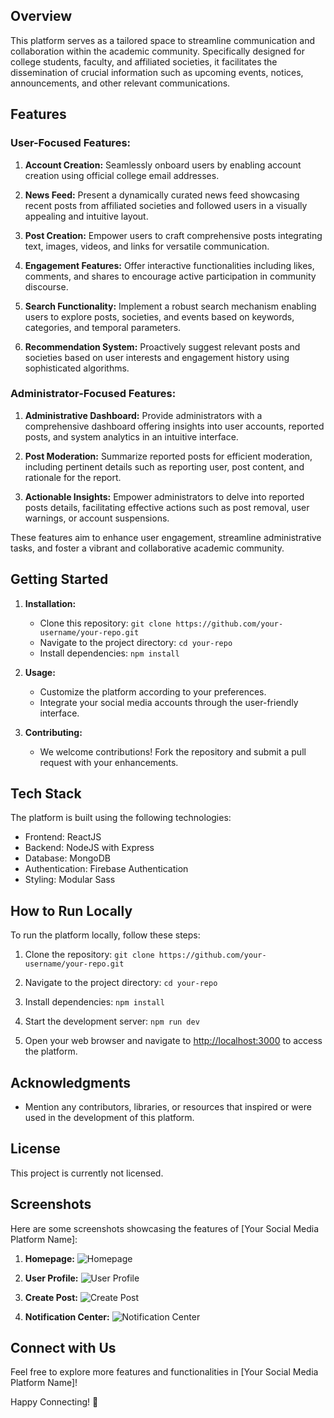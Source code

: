 ## Overview

This platform serves as a tailored space to streamline communication and collaboration within the academic community. Specifically designed for college students, faculty, and affiliated societies, it facilitates the dissemination of crucial information such as upcoming events, notices, announcements, and other relevant communications.

## Features

### User-Focused Features:

1. **Account Creation:** Seamlessly onboard users by enabling account creation using official college email addresses.
  
2. **News Feed:** Present a dynamically curated news feed showcasing recent posts from affiliated societies and followed users in a visually appealing and intuitive layout.
  
3. **Post Creation:** Empower users to craft comprehensive posts integrating text, images, videos, and links for versatile communication.
  
4. **Engagement Features:** Offer interactive functionalities including likes, comments, and shares to encourage active participation in community discourse.
  
5. **Search Functionality:** Implement a robust search mechanism enabling users to explore posts, societies, and events based on keywords, categories, and temporal parameters.
  
6. **Recommendation System:** Proactively suggest relevant posts and societies based on user interests and engagement history using sophisticated algorithms.

### Administrator-Focused Features:

1. **Administrative Dashboard:** Provide administrators with a comprehensive dashboard offering insights into user accounts, reported posts, and system analytics in an intuitive interface.
  
2. **Post Moderation:** Summarize reported posts for efficient moderation, including pertinent details such as reporting user, post content, and rationale for the report.
  
3. **Actionable Insights:** Empower administrators to delve into reported posts details, facilitating effective actions such as post removal, user warnings, or account suspensions.

These features aim to enhance user engagement, streamline administrative tasks, and foster a vibrant and collaborative academic community.

## Getting Started

1. **Installation:**
   - Clone this repository: `git clone https://github.com/your-username/your-repo.git`
   - Navigate to the project directory: `cd your-repo`
   - Install dependencies: `npm install`

2. **Usage:**
   - Customize the platform according to your preferences.
   - Integrate your social media accounts through the user-friendly interface.

3. **Contributing:**
   - We welcome contributions! Fork the repository and submit a pull request with your enhancements.

## Tech Stack

The platform is built using the following technologies:
- Frontend: ReactJS
- Backend: NodeJS with Express
- Database: MongoDB
- Authentication: Firebase Authentication
- Styling: Modular Sass

## How to Run Locally

To run the platform locally, follow these steps:

1. Clone the repository:
`git clone https://github.com/your-username/your-repo.git`

2. Navigate to the project directory:
`cd your-repo`

3. Install dependencies:
`npm install`

4. Start the development server:
`npm run dev`

5. Open your web browser and navigate to [http://localhost:3000](http://localhost:3000) to access the platform.

## Acknowledgments

- Mention any contributors, libraries, or resources that inspired or were used in the development of this platform.

## License

This project is currently not licensed.

## Screenshots

Here are some screenshots showcasing the features of [Your Social Media Platform Name]:

1. **Homepage:**
![Homepage](screenshots/homepage.png)

2. **User Profile:**
![User Profile](screenshots/profile.png)

3. **Create Post:**
![Create Post](screenshots/create_post.png)

4. **Notification Center:**
![Notification Center](screenshots/notifications.png)

## Connect with Us

Feel free to explore more features and functionalities in [Your Social Media Platform Name]!

Happy Connecting! 🚀
